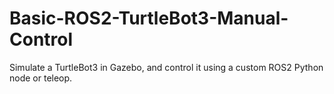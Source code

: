 # Basic-ROS2-TurtleBot3-Manual-Control
Simulate a TurtleBot3 in Gazebo, and control it using a custom ROS2 Python node or teleop.

